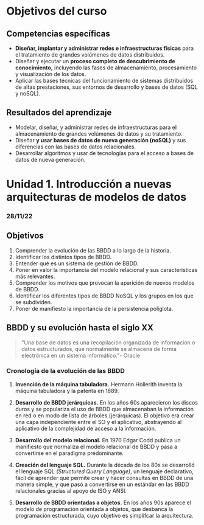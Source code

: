 # Objetivos del curso

## Competencias específicas 

- **Diseñar, implantar y administrar redes e infraestructuras físicas** para el tratamiento de grandes volúmenes de datos distribuidos.
- Diseñar y ejecutar un **proceso completo de descubrimiento de conocimiento,** incluyendo las fases de almacenamiento, procesamiento y visualización de los datos.
- Aplicar las bases técnicas del funcionamiento de sistemas distribuidos de altas prestaciones, sus entornos de desarrollo y bases de datos (SQL y noSQL).

## Resultados del aprendizaje 
-  Modelar, diseñar, y administrar redes de infraestructuras para el almacenamiento de grandes volúmenes de datos y su tratamiento.
- Diseñar **y usar bases de datos de nueva generación (noSQL)** y sus diferencias con las bases  de datos relacionales.
- Desarrollar algoritmos y usar de tecnologías para el acceso a bases de datos de nueva generación.

# Unidad 1. Introducción a nuevas arquitecturas de modelos de datos
### 28/11/22

## Objetivos
1. Comprender la evolución de las BBDD a lo largo de la historia.
2. Identificar los distintos tipos de BBDD.
3.  Entender qué es un sistema de gestión de BBDD.
4. Poner en valor la importancia del modelo relacional y sus características más relevantes.
5. Comprender los motivos que provocan la aparición de nuevos modelos de BBDD.
6. Identificar los diferentes tipos de BBDD NoSQL y los grupos en los que se subdividen.
7.  Poner de manifiesto la importancia de la persistencia políglota.

## BBDD y su evolución hasta el siglo XX 

> "Una base de datos es una recopilación organizada de información o datos estructurados, que normalmente se almacena de forma electrónica en un sistema informático."- Oracle

### Cronología de la evolución de las BBDD
1. **Invención de la máquina tabuladora.** Hermann Hollerith inventa la máquina tabuladora y la patenta en 1889. 

2. **Desarrollo de BBDD jerárquicas.** En los años 60s aparecieron los discos duros y se populariza el uso de BBDD que almacenaban la información en red o en modo de lista de árboles (jerárquicas). El objetivo era crear una capa independiente entre el SO y el aplicativo,  abstrayendo al aplicativo de la complejidad de acceso a la información. 

3. **Desarrollo del modelo relacional.** En 1970 Edgar Codd publica un manifiesto que normaliza el modelo relacional de BBDD y pasa a convertirse en el paradigma predominante. 
4. **Creación del lenguaje SQL.** Durante la década de los 80s se desarrolló el lenguaje SQL *(Structured Query Language)*, un lenguaje declarativo, fácil de aprender que permite crear y hacer consultas en BBDD de una manera simple, y que pasó a convertirse en un estándar en las BBDD relacionales gracias al apoyo de ISO y ANSI. 

5. **Desarrollo de BBDD orientadas a objetos.** En los años 90s aparece el modelo de programación orientada a objetos, que desbanca la programación estructurada, cuyo objetivo es simplifcar la arquitectura.





